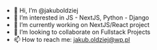 - 👋 Hi, I’m @jakuboldziej
- 👀 I’m interested in JS - NextJS, Python - Django
- 🌱 I’m currently working on NextJS/React project
- 💞️ I’m looking to collaborate on Fullstack Projects
- 📫 How to reach me: jakub.oldziej@wp.pl
